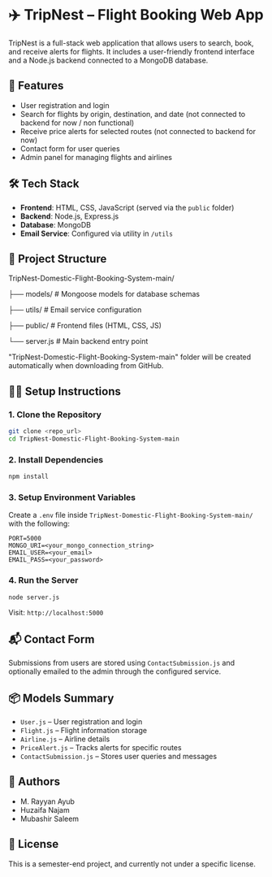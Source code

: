 # ✈️ TripNest – Flight Booking Web App

TripNest is a full-stack web application that allows users to search, book, and receive alerts for flights. It includes a user-friendly frontend interface and a Node.js backend connected to a MongoDB database.


## 🚀 Features

- User registration and login
- Search for flights by origin, destination, and date (not connected to backend for now / non functional)
- Receive price alerts for selected routes (not connected to backend for now)
- Contact form for user queries
- Admin panel for managing flights and airlines


## 🛠️ Tech Stack

- **Frontend**: HTML, CSS, JavaScript (served via the `public` folder)
- **Backend**: Node.js, Express.js
- **Database**: MongoDB
- **Email Service**: Configured via utility in `/utils`


## 📁 Project Structure

TripNest-Domestic-Flight-Booking-System-main/

├── models/               # Mongoose models for database schemas

├── utils/                # Email service configuration

├── public/               # Frontend files (HTML, CSS, JS)

└── server.js             # Main backend entry point

"TripNest-Domestic-Flight-Booking-System-main" folder will be created automatically when downloading from GitHub.


## 🧑‍💻 Setup Instructions

### 1. Clone the Repository

```bash
git clone <repo_url>
cd TripNest-Domestic-Flight-Booking-System-main
```

### 2. Install Dependencies

```bash
npm install
```

### 3. Setup Environment Variables

Create a `.env` file inside `TripNest-Domestic-Flight-Booking-System-main/` with the following:

```
PORT=5000
MONGO_URI=<your_mongo_connection_string>
EMAIL_USER=<your_email>
EMAIL_PASS=<your_password>
```

### 4. Run the Server

```bash
node server.js
```

Visit: `http://localhost:5000`


## 📬 Contact Form

Submissions from users are stored using `ContactSubmission.js` and optionally emailed to the admin through the configured service.


## 📦 Models Summary

- `User.js` – User registration and login
- `Flight.js` – Flight information storage
- `Airline.js` – Airline details
- `PriceAlert.js` – Tracks alerts for specific routes
- `ContactSubmission.js` – Stores user queries and messages


## 👥 Authors

- M. Rayyan Ayub
- Huzaifa Najam
- Mubashir Saleem


## 📄 License

This is a semester-end project, and currently not under a specific license.